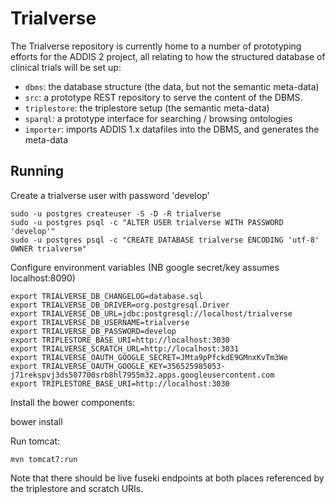 Trialverse
==========

The Trialverse repository is currently home to a number of prototyping efforts
for the ADDIS 2 project, all relating to how the structured database of
clinical trials will be set up:

 - `dbms`: the database structure (the data, but not the semantic meta-data)
 - `src`: a prototype REST repository to serve the content of the DBMS.
 - `triplestore`: the triplestore setup (the semantic meta-data)
 - `sparql`: a prototype interface for searching / browsing ontologies
 - `importer`: imports ADDIS 1.x datafiles into the DBMS, and generates the
   meta-data

Running
-------

Create a trialverse user with password 'develop'

	sudo -u postgres createuser -S -D -R trialverse
	sudo -u postgres psql -c "ALTER USER trialverse WITH PASSWORD 'develop'"
	sudo -u postgres psql -c "CREATE DATABASE trialverse ENCODING 'utf-8' OWNER trialverse"

Configure environment variables (NB google secret/key assumes localhost:8090)

    export TRIALVERSE_DB_CHANGELOG=database.sql
    export TRIALVERSE_DB_DRIVER=org.postgresql.Driver
    export TRIALVERSE_DB_URL=jdbc:postgresql://localhost/trialverse
    export TRIALVERSE_DB_USERNAME=trialverse
    export TRIALVERSE_DB_PASSWORD=develop
    export TRIPLESTORE_BASE_URI=http://localhost:3030
    export TRIALVERSE_SCRATCH_URL=http://localhost:3031
    export TRIALVERSE_OAUTH_GOOGLE_SECRET=JMta9pPfckdE9GMnxKvTm3We
    export TRIALVERSE_OAUTH_GOOGLE_KEY=356525985053-j71rekspvj3ds507700srb8hl7955m32.apps.googleusercontent.com
    export TRIPLESTORE_BASE_URI=http://localhost:3030

Install the bower components:

  bower install

Run tomcat:

    mvn tomcat7:run

Note that there should be live fuseki endpoints at both places referenced by the triplestore and scratch URIs.
